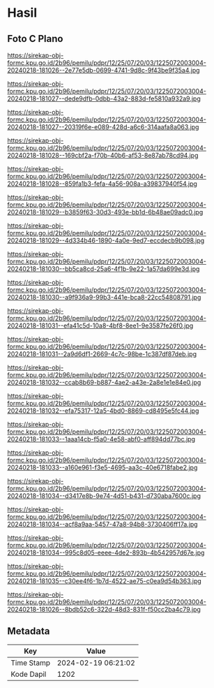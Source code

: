 # Hasil

## Foto C Plano

https://sirekap-obj-formc.kpu.go.id/2b96/pemilu/pdpr/12/25/07/20/03/1225072003004-20240218-181026--2e77e5db-0699-4741-9d8c-9f43be9f35a4.jpg

https://sirekap-obj-formc.kpu.go.id/2b96/pemilu/pdpr/12/25/07/20/03/1225072003004-20240218-181027--dede9dfb-0dbb-43a2-883d-fe5810a932a9.jpg

https://sirekap-obj-formc.kpu.go.id/2b96/pemilu/pdpr/12/25/07/20/03/1225072003004-20240218-181027--20319f6e-e089-428d-a6c6-314aafa8a063.jpg

https://sirekap-obj-formc.kpu.go.id/2b96/pemilu/pdpr/12/25/07/20/03/1225072003004-20240218-181028--169cbf2a-f70b-40b6-af53-8e87ab78cd94.jpg

https://sirekap-obj-formc.kpu.go.id/2b96/pemilu/pdpr/12/25/07/20/03/1225072003004-20240218-181028--859fa1b3-fefa-4a56-908a-a39837940f54.jpg

https://sirekap-obj-formc.kpu.go.id/2b96/pemilu/pdpr/12/25/07/20/03/1225072003004-20240218-181029--b3859f63-30d3-493e-bb1d-6b48ae09adc0.jpg

https://sirekap-obj-formc.kpu.go.id/2b96/pemilu/pdpr/12/25/07/20/03/1225072003004-20240218-181029--4d334b46-1890-4a0e-9ed7-eccdecb9b098.jpg

https://sirekap-obj-formc.kpu.go.id/2b96/pemilu/pdpr/12/25/07/20/03/1225072003004-20240218-181030--bb5ca8cd-25a6-4f1b-9e22-1a57da699e3d.jpg

https://sirekap-obj-formc.kpu.go.id/2b96/pemilu/pdpr/12/25/07/20/03/1225072003004-20240218-181030--a9f936a9-99b3-441e-bca8-22cc54808791.jpg

https://sirekap-obj-formc.kpu.go.id/2b96/pemilu/pdpr/12/25/07/20/03/1225072003004-20240218-181031--efa41c5d-10a8-4bf8-8ee1-9e3587fe26f0.jpg

https://sirekap-obj-formc.kpu.go.id/2b96/pemilu/pdpr/12/25/07/20/03/1225072003004-20240218-181031--2a9d6df1-2669-4c7c-98be-1c387df87deb.jpg

https://sirekap-obj-formc.kpu.go.id/2b96/pemilu/pdpr/12/25/07/20/03/1225072003004-20240218-181032--ccab8b69-b887-4ae2-a43e-2a8e1e1e84e0.jpg

https://sirekap-obj-formc.kpu.go.id/2b96/pemilu/pdpr/12/25/07/20/03/1225072003004-20240218-181032--efa75317-12a5-4bd0-8869-cd8495e5fc44.jpg

https://sirekap-obj-formc.kpu.go.id/2b96/pemilu/pdpr/12/25/07/20/03/1225072003004-20240218-181033--1aaa14cb-f5a0-4e58-abf0-aff894dd77bc.jpg

https://sirekap-obj-formc.kpu.go.id/2b96/pemilu/pdpr/12/25/07/20/03/1225072003004-20240218-181033--a160e961-f3e5-4695-aa3c-40e6718fabe2.jpg

https://sirekap-obj-formc.kpu.go.id/2b96/pemilu/pdpr/12/25/07/20/03/1225072003004-20240218-181034--d3417e8b-9e74-4d51-b431-d730aba7600c.jpg

https://sirekap-obj-formc.kpu.go.id/2b96/pemilu/pdpr/12/25/07/20/03/1225072003004-20240218-181034--acf8a9aa-5457-47a8-94b8-3730406ff17a.jpg

https://sirekap-obj-formc.kpu.go.id/2b96/pemilu/pdpr/12/25/07/20/03/1225072003004-20240218-181034--995c8d05-eeee-4de2-893b-4b542957d67e.jpg

https://sirekap-obj-formc.kpu.go.id/2b96/pemilu/pdpr/12/25/07/20/03/1225072003004-20240218-181035--c30ee4f6-1b7d-4522-ae75-c0ea9d54b363.jpg

https://sirekap-obj-formc.kpu.go.id/2b96/pemilu/pdpr/12/25/07/20/03/1225072003004-20240218-181026--8bdb52c6-322d-48d3-831f-f50cc2ba4c79.jpg


## Metadata

| Key        | Value               |
| ---------- | ------------------- |
| Time Stamp | 2024-02-19 06:21:02 |
| Kode Dapil | 1202                |



